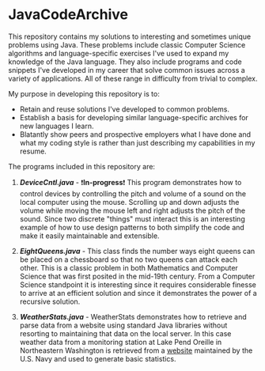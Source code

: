 # JavaCodeArchive
This repository contains my solutions to interesting and sometimes unique problems using Java. These problems include classic Computer Science algorithms and language-specific exercises I've used to expand my knowledge of the Java language. They also include programs and code snippets I've developed in my career that solve common issues across a variety of applications. All of these range in difficulty from trivial to complex.

My purpose in developing this repository is to:
- Retain and reuse solutions I've developed to common problems.
- Establish a basis for developing similar language-specific archives for new languages I learn.
- Blatantly show peers and prospective employers what I have done and what my coding style is rather than just describing my capabilities in my resume.

The programs included in this repository are:

1. **_DeviceCntl.java_** - :exclamation:**In-progress**:exclamation:
This program demonstrates how to control devices by controlling the pitch and volume of a sound on the local computer using the mouse. Scrolling up and down adjusts the volume while moving the mouse left and right adjusts the pitch of the sound. Since two discrete "things" must interact this is an interesting example of how to use design patterns to both simplify the code and make it easily maintainable and extensible.

2. **_EightQueens.java_** - 
This class finds the number ways eight queens can be placed on a chessboard so that no two queens can attack each other. This is a classic problem in both Mathematics and Computer Science that was first posited in the mid-19th century. From a Computer Science standpoint it is interesting since it requires considerable finesse to arrive at an efficient solution and since it demonstrates the power of a recursive solution.

3. **_WeatherStats.java_** - 
WeatherStats demonstrates how to retrieve and parse data from a website using standard Java libraries without resorting to maintaining that data on the local server. In this case weather data from a monitoring station at Lake Pend Oreille in Northeastern Washington is retrieved from a [website](http://lpo.dt.navy.mil) maintained by the U.S. Navy and used to generate basic statistics. 
